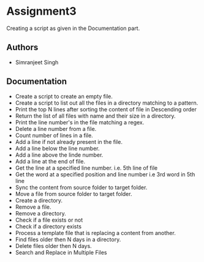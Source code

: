 # Assignment3

Creating a script as given in the Documentation part.
## Authors

- Simranjeet Singh
## Documentation

- Create a script to create an empty file.
- Create a script to list out all the files in a directory matching to a pattern.
- Print the top N lines after sorting the content of file in Descending order
- Return the list of all files with name and their size in a directory.
- Print the line number's in the file matching a regex.
- Delete a line number from a file.  
- Count number of lines in a file.
- Add a line if not already present in the file.
- Add a line below the line number.
- Add a line above the linde number.
- Add a line at the end of file.
- Get the line at a specified line number. i.e. 5th line of file  
- Get the word at a specified position and line number i.e 3rd word in 5th line    
- Sync the content from source folder to target folder. 
- Move a file from source folder to target folder.
- Create a directory.
- Remove a file.
- Remove a directory.
- Check if a file exists or not
- Check if a directory exists
- Process a template file that is replacing a content from another. 
- Find files older then N days in a directory.
- Delete files older then N days.
- Search and Replace in Multiple Files



